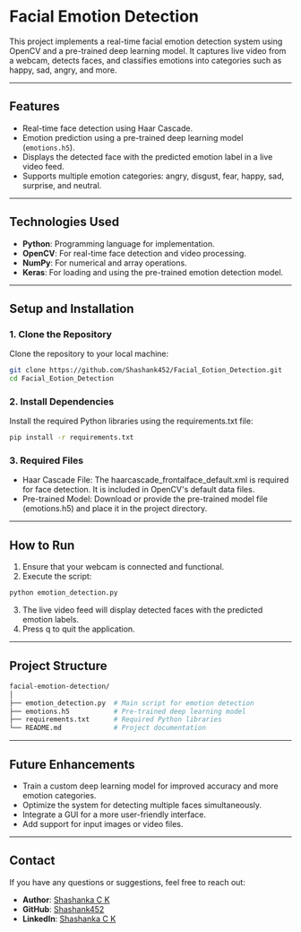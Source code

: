 # **Facial Emotion Detection**

This project implements a real-time facial emotion detection system using OpenCV and a pre-trained deep learning model. It captures live video from a webcam, detects faces, and classifies emotions into categories such as happy, sad, angry, and more.

---

## **Features**
- Real-time face detection using Haar Cascade.
- Emotion prediction using a pre-trained deep learning model (`emotions.h5`).
- Displays the detected face with the predicted emotion label in a live video feed.
- Supports multiple emotion categories: angry, disgust, fear, happy, sad, surprise, and neutral.

---

## **Technologies Used**
- **Python**: Programming language for implementation.
- **OpenCV**: For real-time face detection and video processing.
- **NumPy**: For numerical and array operations.
- **Keras**: For loading and using the pre-trained emotion detection model.

---

## **Setup and Installation**

### **1. Clone the Repository**
Clone the repository to your local machine:
```bash
git clone https://github.com/Shashank452/Facial_Eotion_Detection.git
cd Facial_Eotion_Detection
```
### **2. Install Dependencies**
Install the required Python libraries using the requirements.txt file:
```bash
pip install -r requirements.txt
```
### **3. Required Files**
- Haar Cascade File: The haarcascade_frontalface_default.xml is required for face detection. It is included in OpenCV's default data files.
- Pre-trained Model: Download or provide the pre-trained model file (emotions.h5) and place it in the project directory.

---

## **How to Run**
1. Ensure that your webcam is connected and functional.
2. Execute the script:
```bash
python emotion_detection.py
```
3. The live video feed will display detected faces with the predicted emotion labels.
4. Press q to quit the application.

---

## **Project Structure**
```bash
facial-emotion-detection/
│
├── emotion_detection.py  # Main script for emotion detection
├── emotions.h5           # Pre-trained deep learning model
├── requirements.txt      # Required Python libraries
└── README.md             # Project documentation
```

---

## **Future Enhancements**
- Train a custom deep learning model for improved accuracy and more emotion categories.
- Optimize the system for detecting multiple faces simultaneously.
- Integrate a GUI for a more user-friendly interface.
- Add support for input images or video files.

---

## **Contact**
If you have any questions or suggestions, feel free to reach out:
- **Author**: [Shashanka C K](mailto:your-email@example.com)  
- **GitHub**: [Shashank452](https://github.com/Shashank452)  
- **LinkedIn**: [Shashanka C K](https://www.linkedin.com/in/shashanka-c-k)
